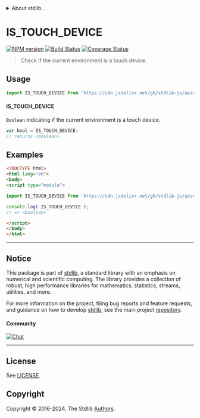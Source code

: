 <!--

@license Apache-2.0

Copyright (c) 2021 The Stdlib Authors.

Licensed under the Apache License, Version 2.0 (the "License");
you may not use this file except in compliance with the License.
You may obtain a copy of the License at

   http://www.apache.org/licenses/LICENSE-2.0

Unless required by applicable law or agreed to in writing, software
distributed under the License is distributed on an "AS IS" BASIS,
WITHOUT WARRANTIES OR CONDITIONS OF ANY KIND, either express or implied.
See the License for the specific language governing permissions and
limitations under the License.

-->


<details>
  <summary>
    About stdlib...
  </summary>
  <p>We believe in a future in which the web is a preferred environment for numerical computation. To help realize this future, we've built stdlib. stdlib is a standard library, with an emphasis on numerical and scientific computation, written in JavaScript (and C) for execution in browsers and in Node.js.</p>
  <p>The library is fully decomposable, being architected in such a way that you can swap out and mix and match APIs and functionality to cater to your exact preferences and use cases.</p>
  <p>When you use stdlib, you can be absolutely certain that you are using the most thorough, rigorous, well-written, studied, documented, tested, measured, and high-quality code out there.</p>
  <p>To join us in bringing numerical computing to the web, get started by checking us out on <a href="https://github.com/stdlib-js/stdlib">GitHub</a>, and please consider <a href="https://opencollective.com/stdlib">financially supporting stdlib</a>. We greatly appreciate your continued support!</p>
</details>

# IS_TOUCH_DEVICE

[![NPM version][npm-image]][npm-url] [![Build Status][test-image]][test-url] [![Coverage Status][coverage-image]][coverage-url] <!-- [![dependencies][dependencies-image]][dependencies-url] -->

> Check if the current environment is a touch device.



<section class="usage">

## Usage

```javascript
import IS_TOUCH_DEVICE from 'https://cdn.jsdelivr.net/gh/stdlib-js/assert-is-touch-device@v0.2.0-esm/index.mjs';
```

#### IS_TOUCH_DEVICE

`Boolean` indicating if the current environment is a touch device.

```javascript
var bool = IS_TOUCH_DEVICE;
// returns <boolean>
```

</section>

<!-- /.usage -->

<section class="notes">

</section>

<!-- /.notes -->

<section class="examples">

## Examples

<!-- eslint no-undef: "error" -->

```html
<!DOCTYPE html>
<html lang="en">
<body>
<script type="module">

import IS_TOUCH_DEVICE from 'https://cdn.jsdelivr.net/gh/stdlib-js/assert-is-touch-device@v0.2.0-esm/index.mjs';

console.log( IS_TOUCH_DEVICE );
// => <boolean>

</script>
</body>
</html>
```

</section>

<!-- /.examples -->

<!-- Section for related `stdlib` packages. Do not manually edit this section, as it is automatically populated. -->

<section class="related">

</section>

<!-- /.related -->

<!-- Section for all links. Make sure to keep an empty line after the `section` element and another before the `/section` close. -->


<section class="main-repo" >

* * *

## Notice

This package is part of [stdlib][stdlib], a standard library with an emphasis on numerical and scientific computing. The library provides a collection of robust, high performance libraries for mathematics, statistics, streams, utilities, and more.

For more information on the project, filing bug reports and feature requests, and guidance on how to develop [stdlib][stdlib], see the main project [repository][stdlib].

#### Community

[![Chat][chat-image]][chat-url]

---

## License

See [LICENSE][stdlib-license].


## Copyright

Copyright &copy; 2016-2024. The Stdlib [Authors][stdlib-authors].

</section>

<!-- /.stdlib -->

<!-- Section for all links. Make sure to keep an empty line after the `section` element and another before the `/section` close. -->

<section class="links">

[npm-image]: http://img.shields.io/npm/v/@stdlib/assert-is-touch-device.svg
[npm-url]: https://npmjs.org/package/@stdlib/assert-is-touch-device

[test-image]: https://github.com/stdlib-js/assert-is-touch-device/actions/workflows/test.yml/badge.svg?branch=v0.2.0
[test-url]: https://github.com/stdlib-js/assert-is-touch-device/actions/workflows/test.yml?query=branch:v0.2.0

[coverage-image]: https://img.shields.io/codecov/c/github/stdlib-js/assert-is-touch-device/main.svg
[coverage-url]: https://codecov.io/github/stdlib-js/assert-is-touch-device?branch=main

<!--

[dependencies-image]: https://img.shields.io/david/stdlib-js/assert-is-touch-device.svg
[dependencies-url]: https://david-dm.org/stdlib-js/assert-is-touch-device/main

-->

[chat-image]: https://img.shields.io/gitter/room/stdlib-js/stdlib.svg
[chat-url]: https://app.gitter.im/#/room/#stdlib-js_stdlib:gitter.im

[stdlib]: https://github.com/stdlib-js/stdlib

[stdlib-authors]: https://github.com/stdlib-js/stdlib/graphs/contributors

[umd]: https://github.com/umdjs/umd
[es-module]: https://developer.mozilla.org/en-US/docs/Web/JavaScript/Guide/Modules

[deno-url]: https://github.com/stdlib-js/assert-is-touch-device/tree/deno
[deno-readme]: https://github.com/stdlib-js/assert-is-touch-device/blob/deno/README.md
[umd-url]: https://github.com/stdlib-js/assert-is-touch-device/tree/umd
[umd-readme]: https://github.com/stdlib-js/assert-is-touch-device/blob/umd/README.md
[esm-url]: https://github.com/stdlib-js/assert-is-touch-device/tree/esm
[esm-readme]: https://github.com/stdlib-js/assert-is-touch-device/blob/esm/README.md
[branches-url]: https://github.com/stdlib-js/assert-is-touch-device/blob/main/branches.md

[stdlib-license]: https://raw.githubusercontent.com/stdlib-js/assert-is-touch-device/main/LICENSE

</section>

<!-- /.links -->
